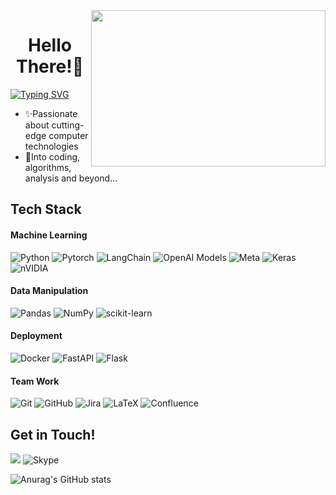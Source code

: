 <img align="right" height="250" width="375" alt="" src="https://user-images.githubusercontent.com/78374123/190442587-d130c441-7e4f-43df-8561-4162f4536c5e.gif" />
<h1 style="text-align:center">Hello There!👋</h1>

<a href="https://git.io/typing-svg"><img src="https://readme-typing-svg.herokuapp.com?font=Inconsolata&size=16&duration=4400&pause=500&color=F7F7F7&vCenter=true&width=300&lines=This+is+Maryam+%3A);glad+to+see+you+here+%F0%9F%97%BF" alt="Typing SVG" /></a>

-  ✨Passionate about cutting-edge computer technologies
-  🧐Into coding, algorithms, analysis and beyond...

## Tech Stack
#### Machine Learning
![Python](https://img.shields.io/badge/python-3670A0?style=for-the-badge&logo=python&logoColor=ffdd54)
![Pytorch](https://img.shields.io/badge/PyTorch-EE4C2C?style=for-the-badge&logo=pytorch&logoColor=white)
![LangChain](https://img.shields.io/badge/LangChain-1C3C3C?style=for-the-badge&logo=LangChain&logoColor=white)
![OpenAI Models](https://img.shields.io/badge/OpenAI-74aa9c?style=for-the-badge&logo=openai&logoColor=black)
![Meta](https://img.shields.io/badge/Meta_AI-%230467DF.svg?style=for-the-badge&logo=Meta&logoColor=white)
![Keras](https://img.shields.io/badge/Keras-%23D00000.svg?style=for-the-badge&logo=Keras&logoColor=white)
![nVIDIA](https://img.shields.io/badge/cuda-000000.svg?style=for-the-badge&logo=nVIDIA&logoColor=green)

#### Data Manipulation
![Pandas](https://img.shields.io/badge/pandas-%23150458.svg?style=for-the-badge&logo=pandas&logoColor=white)
![NumPy](https://img.shields.io/badge/numpy-%23013243.svg?style=for-the-badge&logo=numpy&logoColor=white)
![scikit-learn](https://img.shields.io/badge/scikit--learn-%23F7931E.svg?style=for-the-badge&logo=scikit-learn&logoColor=white)

#### Deployment
![Docker](https://img.shields.io/badge/docker-%230db7ed.svg?style=for-the-badge&logo=docker&logoColor=white)
![FastAPI](https://img.shields.io/badge/FastAPI-005571?style=for-the-badge&logo=fastapi)
![Flask](https://img.shields.io/badge/flask-%23000.svg?style=for-the-badge&logo=flask&logoColor=white)

#### Team Work
![Git](https://img.shields.io/badge/git-%23F05033.svg?style=for-the-badge&logo=git&logoColor=white)
![GitHub](https://img.shields.io/badge/github-%23121011.svg?style=for-the-badge&logo=github&logoColor=white)
![Jira](https://img.shields.io/badge/jira-%230A0FFF.svg?style=for-the-badge&logo=jira&logoColor=white)
![LaTeX](https://img.shields.io/badge/latex-%23008080.svg?style=for-the-badge&logo=latex&logoColor=white)
![Confluence](https://img.shields.io/badge/confluence-%23172BF4.svg?style=for-the-badge&logo=confluence&logoColor=white)

## Get in Touch!
<a href="https://www.linkedin.com/in/maryamyazdii"><img src="https://img.shields.io/badge/linkedin-%230077B5.svg?style=for-the-badge&logo=linkedin&logoColor=white"></a>
![Skype](https://img.shields.io/badge/Skype-%2300AFF0.svg?style=for-the-badge&logo=Skype&logoColor=white)


![Anurag's GitHub stats](https://github-readme-stats.vercel.app/api?username=maryamyazdi&count_private=true&show_icons=true&&hide=contribs&theme=merko)
<!---
maryamyazdi/maryamyazdi is a ✨ special ✨ repository because its `README.md` (this file) appears on your GitHub profile.
You can click the Preview link to take a look at your changes.
--->
